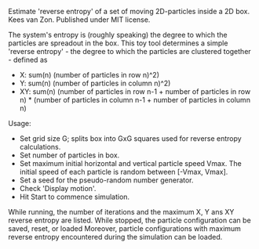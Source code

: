 Estimate 'reverse entropy' of a set of moving 2D-particles inside a 2D box. 
Kees van Zon.
Published under MIT license.

The system's entropy is (roughly speaking) the degree to which the particles are spreadout in the box.
This toy tool determines a simple 'reverse entropy' - the degree to which the particles are clustered together - defined as
* X: sum(n) (number of particles in row n)^2)
* Y: sum(n) (number of particles in column n)^2)
* XY: sum(n) (number of particles in row n-1 + number of particles in row n) * 
             (number of particles in column n-1 + number of particles in column n)

Usage:
* Set grid size G; splits box into GxG squares used for reverse entropy calculations.
* Set number of particles in box.
* Set maximum initial horizontal and vertical particle speed Vmax. The initial speed of each particle is random
between [-Vmax, Vmax].
* Set a seed for the pseudo-random number generator.
* Check 'Display motion'.
* Hit Start to commence simulation.

While running, the number of iterations and the maximum X, Y ans XY reverse entropy are listed.
While stopped, the particle configuration can be saved, reset, or loaded Moreover, particle configurations with maximum
reverse entropy encountered during the simulation can be loaded.
